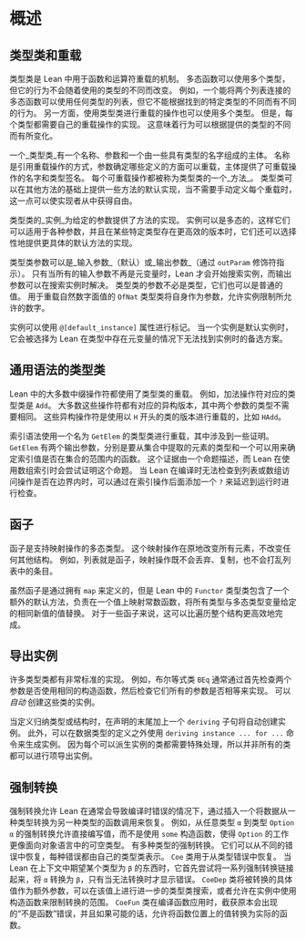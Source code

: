 # 概述

## 类型类和重载

类型类是 Lean 中用于函数和运算符重载的机制。
多态函数可以使用多个类型，但它的行为不会随着使用的类型的不同而改变。
例如，一个能将两个列表连接的多态函数可以使用任何类型的列表，但它不能根据找到的特定类型的不同而有不同的行为。
另一方面，使用类型类进行重载的操作也可以使用多个类型。
但是，每个类型都需要自己的重载操作的实现。
这意味着行为可以根据提供的类型的不同而有所变化。

一个_类型类_有一个名称、参数和一个由一些具有类型的名字组成的主体。
名称是引用重载操作的方式，参数确定哪些定义的方面可以重载，主体提供了可重载操作的名字和类型签名。
每个可重载操作都被称为类型类的一个_方法_。
类型类可以在其他方法的基础上提供一些方法的默认实现，当不需要手动定义每个重载时，这一点可以使实现者从中获得自由。

类型类的_实例_为给定的参数提供了方法的实现。
实例可以是多态的，这样它们可以适用于各种参数，并且在某些特定类型存在更高效的版本时，它们还可以选择性地提供更具体的默认方法的实现。

类型类参数可以是_输入参数_（默认）或_输出参数_（通过 `outParam` 修饰符指示）。
只有当所有的输入参数不再是元变量时，Lean 才会开始搜索实例，而输出参数可以在搜索实例时解决。
类型类的参数不必是类型，它们也可以是普通的值。
用于重载自然数字面值的 `OfNat` 类型类将自身作为参数，允许实例限制所允许的数字。

实例可以使用 `@[default_instance]` 属性进行标记。
当一个实例是默认实例时，它会被选择为 Lean 在类型中存在元变量的情况下无法找到实例时的备选方案。

## 通用语法的类型类

Lean 中的大多数中缀操作符都使用了类型类的重载。
例如，加法操作符对应的类型类是 `Add`。
大多数这些操作符都有对应的异构版本，其中两个参数的类型不需要相同。
这些异构操作符是使用以 `H` 开头的类的版本进行重载的，比如 `HAdd`。

索引语法使用一个名为 `GetElem` 的类型类进行重载，其中涉及到一些证明。
`GetElem` 有两个输出参数，分别是要从集合中提取的元素的类型和一个可以用来确定索引值是否在集合的范围内的函数。
这个证据由一个命题描述，而 Lean 在使用数组索引时会尝试证明这个命题。
当 Lean 在编译时无法检查到列表或数组访问操作是否在边界内时，可以通过在索引操作后面添加一个 `?` 来延迟到运行时进行检查。

## 函子

函子是支持映射操作的多态类型。
这个映射操作在原地改变所有元素，不改变任何其他结构。
例如，列表就是函子，映射操作既不会丢弃、复制，也不会打乱列表中的条目。

虽然函子是通过拥有 `map` 来定义的，但是 Lean 中的 `Functor` 类型类包含了一个额外的默认方法，负责在一个值上映射常数函数，将所有类型与多态类型变量给定的相同新值的值替换。
对于一些函子来说，这可以比遍历整个结构更高效地完成。

## 导出实例

许多类型类都有非常标准的实现。
例如，布尔等式类 `BEq` 通常通过首先检查两个参数是否使用相同的构造函数，然后检查它们所有的参数是否相等来实现。
可以 _自动_ 创建这些类的实例。

当定义归纳类型或结构时，在声明的末尾加上一个 `deriving` 子句将自动创建实例。
此外，可以在数据类型的定义之外使用 `deriving instance ... for ...` 命令来生成实例。
因为每个可以派生实例的类都需要特殊处理，所以并非所有的类都可以进行项导出实例。

## 强制转换

强制转换允许 Lean 在通常会导致编译时错误的情况下，通过插入一个将数据从一种类型转换为另一种类型的函数调用来恢复。
例如，从任意类型 `α` 到类型 `Option α` 的强制转换允许直接编写值，而不是使用 `some` 构造函数，使得 `Option` 的工作更像面向对象语言中的可空类型。
有多种类型的强制转换。
它们可以从不同的错误中恢复，每种错误都由自己的类型类表示。
`Coe` 类用于从类型错误中恢复。
当 Lean 在上下文中期望某个类型为 `β` 的东西时，它首先尝试将一系列强制转换链接起来，将 `α` 转换为 `β`，只有当无法转换时才显示错误。
`CoeDep` 类将被转换的具体值作为额外参数，可以在该值上进行进一步的类型类搜索，或者允许在实例中使用构造函数来限制转换的范围。
`CoeFun` 类在编译函数应用时，截获原本会出现的“不是函数”错误，并且如果可能的话，允许将函数位置上的值转换为实际的函数。